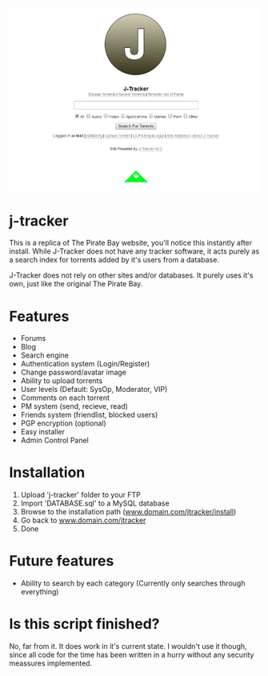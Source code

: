 ![J-Tracker Main Page](screenshot.png?raw=true "J-Tracker Main Page")
# j-tracker
This is a replica of The Pirate Bay website, you'll notice this instantly after install. While J-Tracker does not have any tracker software, it acts purely
as a search index for torrents added by it's users from a database. 

J-Tracker does not rely on other sites and/or databases. It purely uses it's own, just like the original The Pirate Bay.

# Features
- Forums
- Blog
- Search engine
- Authentication system (Login/Register)
- Change password/avatar image
- Ability to upload torrents
- User levels (Default: SysOp, Moderator, VIP)
- Comments on each torrent
- PM system (send, recieve, read)
- Friends system (friendlist, blocked users)
- PGP encryption (optional)
- Easy installer
- Admin Control Panel

# Installation
1. Upload 'j-tracker' folder to your FTP
2. Import 'DATABASE.sql' to a MySQL database
3. Browse to the installation path (www.domain.com/jtracker/install)
4. Go back to www.domain.com/jtracker
5. Done

# Future features
- Ability to search by each category (Currently only searches through everything)

# Is this script finished?
No, far from it. It does work in it's current state. I wouldn't use it though, since all code for the time
has been written in a hurry without any security meassures implemented. 
